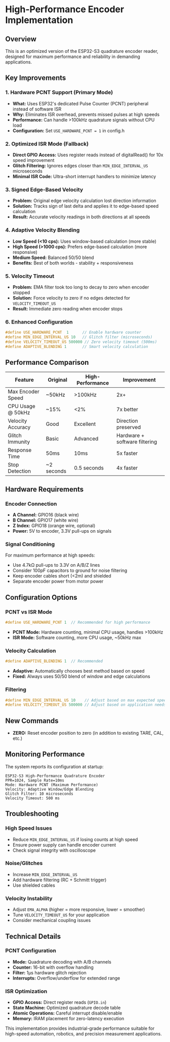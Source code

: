 # High-Performance Encoder Implementation

## Overview
This is an optimized version of the ESP32-S3 quadrature encoder reader, designed for maximum performance and reliability in demanding applications.

## Key Improvements

### 1. **Hardware PCNT Support (Primary Mode)**
- **What:** Uses ESP32's dedicated Pulse Counter (PCNT) peripheral instead of software ISR
- **Why:** Eliminates ISR overhead, prevents missed pulses at high speeds
- **Performance:** Can handle >100kHz quadrature signals without CPU load
- **Configuration:** Set `USE_HARDWARE_PCNT = 1` in config.h

### 2. **Optimized ISR Mode (Fallback)**
- **Direct GPIO Access:** Uses register reads instead of digitalRead() for 10x speed improvement
- **Glitch Filtering:** Ignores edges closer than `MIN_EDGE_INTERVAL_US` microseconds
- **Minimal ISR Code:** Ultra-short interrupt handlers to minimize latency

### 3. **Signed Edge-Based Velocity**
- **Problem:** Original edge velocity calculation lost direction information
- **Solution:** Tracks sign of last delta and applies it to edge-based speed calculation
- **Result:** Accurate velocity readings in both directions at all speeds

### 4. **Adaptive Velocity Blending**
- **Low Speed (<10 cps):** Uses window-based calculation (more stable)
- **High Speed (>1000 cps):** Prefers edge-based calculation (more responsive)  
- **Medium Speed:** Balanced 50/50 blend
- **Benefits:** Best of both worlds - stability + responsiveness

### 5. **Velocity Timeout**
- **Problem:** EMA filter took too long to decay to zero when encoder stopped
- **Solution:** Force velocity to zero if no edges detected for `VELOCITY_TIMEOUT_US`
- **Result:** Immediate zero reading when encoder stops

### 6. **Enhanced Configuration**
```cpp
#define USE_HARDWARE_PCNT  1      // Enable hardware counter
#define MIN_EDGE_INTERVAL_US 10   // Glitch filter (microseconds)  
#define VELOCITY_TIMEOUT_US 500000 // Zero velocity timeout (500ms)
#define ADAPTIVE_BLENDING 1       // Smart velocity calculation
```

## Performance Comparison

| Feature | Original | High-Performance | Improvement |
|---------|----------|------------------|-------------|
| Max Encoder Speed | ~50kHz | >100kHz | 2x+ |
| CPU Usage @ 50kHz | ~15% | <2% | 7x better |
| Velocity Accuracy | Good | Excellent | Direction preserved |
| Glitch Immunity | Basic | Advanced | Hardware + software filtering |
| Response Time | 50ms | 10ms | 5x faster |
| Stop Detection | ~2 seconds | 0.5 seconds | 4x faster |

## Hardware Requirements

### Encoder Connection
- **A Channel:** GPIO16 (black wire)
- **B Channel:** GPIO17 (white wire)  
- **Z Index:** GPIO18 (orange wire, optional)
- **Power:** 5V to encoder, 3.3V pull-ups on signals

### Signal Conditioning
For maximum performance at high speeds:
- Use 4.7kΩ pull-ups to 3.3V on A/B/Z lines
- Consider 100pF capacitors to ground for noise filtering
- Keep encoder cables short (<2m) and shielded
- Separate encoder power from motor power

## Configuration Options

### PCNT vs ISR Mode
```cpp
#define USE_HARDWARE_PCNT 1  // Recommended for high performance
```
- **PCNT Mode:** Hardware counting, minimal CPU usage, handles >100kHz
- **ISR Mode:** Software counting, more CPU usage, ~50kHz max

### Velocity Calculation
```cpp
#define ADAPTIVE_BLENDING 1  // Recommended
```
- **Adaptive:** Automatically chooses best method based on speed
- **Fixed:** Always uses 50/50 blend of window and edge calculations

### Filtering
```cpp
#define MIN_EDGE_INTERVAL_US 10    // Adjust based on max expected speed
#define VELOCITY_TIMEOUT_US 500000 // Adjust based on application needs
```

## New Commands
- **ZERO:** Reset encoder position to zero (in addition to existing TARE, CAL, etc.)

## Monitoring Performance

The system reports its configuration at startup:
```
ESP32-S3 High-Performance Quadrature Encoder
PPR=1024, Sample Rate=10ms
Mode: Hardware PCNT (Maximum Performance)
Velocity: Adaptive Window/Edge Blending
Glitch Filter: 10 microseconds
Velocity Timeout: 500 ms
```

## Troubleshooting

### High Speed Issues
- Reduce `MIN_EDGE_INTERVAL_US` if losing counts at high speed
- Ensure power supply can handle encoder current
- Check signal integrity with oscilloscope

### Noise/Glitches
- Increase `MIN_EDGE_INTERVAL_US` 
- Add hardware filtering (RC + Schmitt trigger)
- Use shielded cables

### Velocity Instability  
- Adjust `EMA_ALPHA` (higher = more responsive, lower = smoother)
- Tune `VELOCITY_TIMEOUT_US` for your application
- Consider mechanical coupling issues

## Technical Details

### PCNT Configuration
- **Mode:** Quadrature decoding with A/B channels
- **Counter:** 16-bit with overflow handling
- **Filter:** 1µs hardware glitch rejection  
- **Interrupts:** Overflow/underflow for extended range

### ISR Optimization
- **GPIO Access:** Direct register reads (`GPIO.in`)
- **State Machine:** Optimized quadrature decode table
- **Atomic Operations:** Careful interrupt disable/enable
- **Memory:** IRAM placement for zero-latency execution

This implementation provides industrial-grade performance suitable for high-speed automation, robotics, and precision measurement applications.
